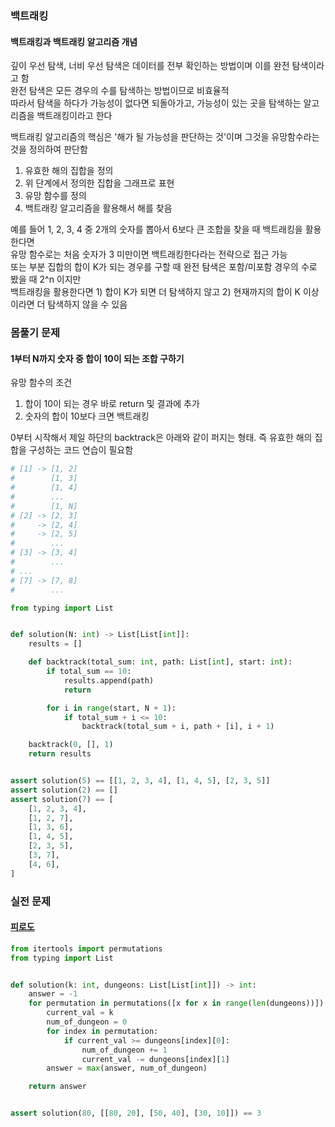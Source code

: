### 백트래킹

#### 백트래킹과 백트래킹 알고리즘 개념

깊이 우선 탐색, 너비 우선 탐색은 데이터를 전부 확인하는 방법이며 이를 완전 탐색이라고 함  
완전 탐색은 모든 경우의 수를 탐색하는 방법이므로 비효율적  
따라서 탐색을 하다가 가능성이 없다면 되돌아가고, 가능성이 있는 곳을 탐색하는 알고리즘을 백트래킹이라고 한다

백트래킹 알고리즘의 핵심은 '해가 될 가능성을 판단하는 것'이며 그것을 유망함수라는 것을 정의하여 판단함

1. 유효한 해의 집합을 정의
2. 위 단계에서 정의한 집합을 그래프로 표현
3. 유망 함수를 정의
4. 백트래킹 알고리즘을 활용해서 해를 찾음

예를 들어 1, 2, 3, 4 중 2개의 숫자를 뽑아서 6보다 큰 조합을 찾을 때 백트래킹을 활용한다면  
유망 함수로는 처음 숫자가 3 미만이면 백트래킹한다라는 전략으로 접근 가능  
또는 부분 집합의 합이 K가 되는 경우를 구할 때 완전 탐색은 포함/미포함 경우의 수로 봤을 때 2^n 이지만  
백트래킹을 활용한다면 1) 합이 K가 되면 더 탐색하지 않고 2) 현재까지의 합이 K 이상이라면 더 탐색하지 않을 수 있음

### 몸풀기 문제

#### 1부터 N까지 숫자 중 합이 10이 되는 조합 구하기

유망 함수의 조건

1. 합이 10이 되는 경우 바로 return 및 결과에 추가
2. 숫자의 합이 10보다 크면 백트래킹

0부터 시작해서 제일 하단의 backtrack은 아래와 같이 퍼지는 형태. 즉 유효한 해의 집합을 구성하는 코드 연습이 필요함 
```python
# [1] -> [1, 2]
#        [1, 3]
#        [1, 4]
#        ...
#        [1, N]
# [2] -> [2, 3]
#     -> [2, 4]
#     -> [2, 5]
#        ...
# [3] -> [3, 4]
#        ...
# ...
# [7] -> [7, 8]
#        ...
```

```python
from typing import List


def solution(N: int) -> List[List[int]]:
    results = []

    def backtrack(total_sum: int, path: List[int], start: int):
        if total_sum == 10:
            results.append(path)
            return

        for i in range(start, N + 1):
            if total_sum + i <= 10:
                backtrack(total_sum + i, path + [i], i + 1)

    backtrack(0, [], 1)
    return results


assert solution(5) == [[1, 2, 3, 4], [1, 4, 5], [2, 3, 5]]
assert solution(2) == []
assert solution(7) == [
    [1, 2, 3, 4],
    [1, 2, 7],
    [1, 3, 6],
    [1, 4, 5],
    [2, 3, 5],
    [3, 7],
    [4, 6],
]
```

### 실전 문제

#### [피로도](https://school.programmers.co.kr/learn/courses/30/lessons/87946)

```python
from itertools import permutations
from typing import List


def solution(k: int, dungeons: List[List[int]]) -> int:
    answer = -1
    for permutation in permutations([x for x in range(len(dungeons))]):
        current_val = k
        num_of_dungeon = 0
        for index in permutation:
            if current_val >= dungeons[index][0]:
                num_of_dungeon += 1
                current_val -= dungeons[index][1]
        answer = max(answer, num_of_dungeon)

    return answer


assert solution(80, [[80, 20], [50, 40], [30, 10]]) == 3
```